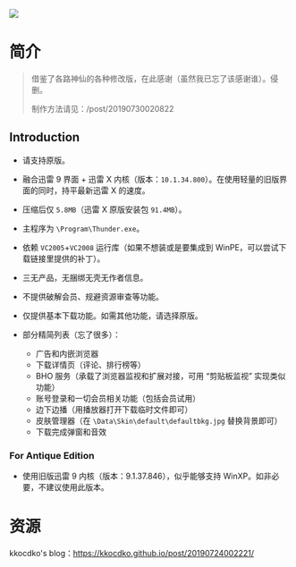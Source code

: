 ![](https://kkocdko.github.io/res/20190724-002221-001.png)

# 简介

> 借鉴了各路神仙的各种修改版，在此感谢（虽然我已忘了该感谢谁）。侵删。
> 
> 制作方法请见：/post/20190730020822

## Introduction

* 请支持原版。

* 融合迅雷 9 界面 + 迅雷 X 内核（版本：`10.1.34.800`）。在使用轻量的旧版界面的同时，持平最新迅雷 X 的速度。

* 压缩后仅 `5.8MB`（迅雷 X 原版安装包 `91.4MB`）。

* 主程序为 `\Program\Thunder.exe`。

* 依赖 `VC2005`+`VC2008` 运行库（如果不想装或是要集成到 WinPE，可以尝试下载链接里提供的补丁）。

* 三无产品，无捆绑无壳无作者信息。

* 不提供破解会员、规避资源审查等功能。

* 仅提供基本下载功能。如需其他功能，请选择原版。

* 部分精简列表（忘了很多）：
  * 广告和内嵌浏览器
  * 下载详情页（评论、排行榜等）
  * BHO 服务（承载了浏览器监视和扩展对接，可用 “剪贴板监视” 实现类似功能）
  * 账号登录和一切会员相关功能（包括会员试用）
  * 边下边播（用播放器打开下载临时文件即可）
  * 皮肤管理器（在 `\Data\Skin\default\defaultbkg.jpg` 替换背景即可）
  * 下载完成弹窗和音效

### For Antique Edition

* 使用旧版迅雷 9 内核（版本：9.1.37.846），似乎能够支持 WinXP。如非必要，不建议使用此版本。

# 资源

kkocdko's blog：https://kkocdko.github.io/post/20190724002221/
